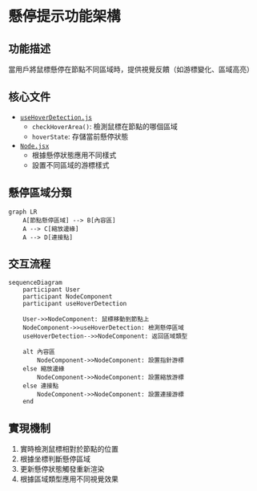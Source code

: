 # 懸停提示功能架構

## 功能描述
當用戶將鼠標懸停在節點不同區域時，提供視覺反饋（如游標變化、區域高亮）

## 核心文件
- [`useHoverDetection.js`](src/Canvas/hooks/useHoverDetection.js)
  - `checkHoverArea()`: 檢測鼠標在節點的哪個區域
  - `hoverState`: 存儲當前懸停狀態
- [`Node.jsx`](src/Canvas/components/Node.jsx)
  - 根據懸停狀態應用不同樣式
  - 設置不同區域的游標樣式

## 懸停區域分類
```mermaid
graph LR
    A[節點懸停區域] --> B[內容區]
    A --> C[縮放邊緣]
    A --> D[連接點]
```

## 交互流程
```mermaid
sequenceDiagram
    participant User
    participant NodeComponent
    participant useHoverDetection
    
    User->>NodeComponent: 鼠標移動到節點上
    NodeComponent->>useHoverDetection: 檢測懸停區域
    useHoverDetection-->>NodeComponent: 返回區域類型
    
    alt 內容區
        NodeComponent->>NodeComponent: 設置指針游標
    else 縮放邊緣
        NodeComponent->>NodeComponent: 設置縮放游標
    else 連接點
        NodeComponent->>NodeComponent: 設置連接游標
    end
```

## 實現機制
1. 實時檢測鼠標相對於節點的位置
2. 根據坐標判斷懸停區域
3. 更新懸停狀態觸發重新渲染
4. 根據區域類型應用不同視覺效果